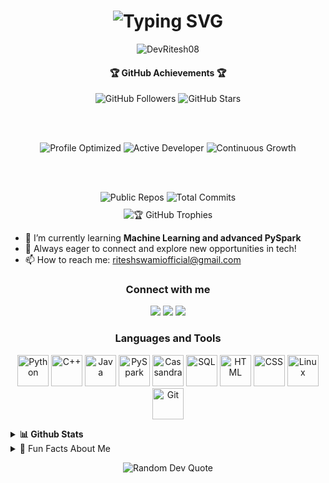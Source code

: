 <h1 align="center">
  <img src="https://readme-typing-svg.demolab.com?font=Fira+Code&pause=1000&color=15C39A&background=FFFFFF00&center=true&vCenter=true&width=435&lines=Hi+%F0%9F%91%8B%2C+I'm+Ritesh+Swami;Aspiring+Data+Scientist;Always+learning+something+new..." alt="Typing SVG" />
</h1>

<p align="center">
  <img src="https://komarev.com/ghpvc/?username=DevRitesh08&label=Profile%20views&color=0e75b6&style=for-the-badge" alt="DevRitesh08" />
</p>

<p align="center">
  <!-- Trophy section is managed by GitHub Actions CI/CD. Do not edit manually. -->
  <!-- TROPHY_SECTION_START -->
<div align="center">
  <h4>🏆 GitHub Achievements 🏆</h4>
  
  <!-- Primary achievement display using GitHub's reliable services -->
  <img src="https://img.shields.io/github/followers/DevRitesh08?style=social&label=Followers" alt="GitHub Followers"/>
  <img src="https://img.shields.io/github/stars/DevRitesh08?style=social&label=Total Stars" alt="GitHub Stars"/>
  
  <br/><br/>
  
  <!-- Achievement badges -->
  <img src="https://img.shields.io/badge/🏆_Profile-Optimized-brightgreen?style=for-the-badge" alt="Profile Optimized"/>
  <img src="https://img.shields.io/badge/💻_Developer-Active-blue?style=for-the-badge" alt="Active Developer"/>
  <img src="https://img.shields.io/badge/📈_Growth-Continuous-orange?style=for-the-badge" alt="Continuous Growth"/>
  
  <br/><br/>
  
  <!-- GitHub stats as achievements -->
  <img src="https://img.shields.io/badge/dynamic/json?color=brightgreen&style=flat-square&label=Public%20Repos&query=%24.public_repos&url=https://api.github.com/users/DevRitesh08" alt="Public Repos"/>
  <img src="https://img.shields.io/badge/dynamic/json?color=blue&style=flat-square&label=Total%20Commits&query=%24.total_commits&url=https://api.github.com/search/commits?q=author:DevRitesh08" alt="Total Commits"/>
  
  <!-- Fallback trophy image that attempts to load from the most reliable service -->
  <div style="margin-top: 10px;">
    <img src="https://github-readme-trophy.vercel.app/?username=DevRitesh08&theme=onestar&margin-w=10" 
         alt="🏆 GitHub Trophies" 
         style="max-width: 100%;"
         onerror="this.style.display='none';">
  </div>
</div>
<!-- TROPHY_SECTION_END -->
</p>

- 🌱 I’m currently learning **Machine Learning and advanced PySpark**
- 💬 Always eager to connect and explore new opportunities in tech!
- 📫 How to reach me: [riteshswamiofficial@gmail.com](mailto:riteshswamiofficial@gmail.com)

<h3 align="center">Connect with me</h3>
<p align="center">
  <a href="mailto:riteshswamiofficial@gmail.com"><img src="https://img.shields.io/badge/Gmail-D14836?style=for-the-badge&logo=gmail&logoColor=white"></a>
  <a href="https://github.com/DevRitesh08"><img src="https://img.shields.io/badge/GitHub-100000?style=for-the-badge&logo=github&logoColor=white"></a>
  <a href="https://www.linkedin.com/in/ritesh-swami-61ab53309/"><img src="https://img.shields.io/badge/LinkedIn-0077B5?style=for-the-badge&logo=linkedin&logoColor=white"></a>
</p>

<h3 align="center">Languages and Tools</h3>
<p align="center">

  <img src="https://media.giphy.com/media/KAq5w47R9rmTuvWOWa/giphy.gif" alt="Python" title="Python" width="50" height="50" />
  <img src="https://cdn.jsdelivr.net/gh/devicons/devicon/icons/cplusplus/cplusplus-original.svg" alt="C++" title="C++" width="50" height="50" />
  <img src="https://cdn.jsdelivr.net/gh/devicons/devicon/icons/java/java-original.svg" alt="Java" title="Java" width="50" height="50" />
  <img src="https://upload.wikimedia.org/wikipedia/commons/f/f3/Apache_Spark_logo.svg" alt="PySpark" title="PySpark" width="50" height="50" />
  <img src="https://cdn.jsdelivr.net/gh/devicons/devicon/icons/cassandra/cassandra-original.svg" alt="Cassandra" title="Cassandra" width="50" height="50" />
  <img src="https://cdn.jsdelivr.net/gh/devicons/devicon/icons/mysql/mysql-original.svg" alt="SQL" title="SQL" width="50" height="50" />
  <img src="https://cdn.jsdelivr.net/gh/devicons/devicon/icons/html5/html5-original.svg" alt="HTML" title="HTML" width="50" height="50" />
  <img src="https://cdn.jsdelivr.net/gh/devicons/devicon/icons/css3/css3-original.svg" alt="CSS" title="CSS" width="50" height="50" />
  <img src="https://cdn.jsdelivr.net/gh/devicons/devicon/icons/linux/linux-original.svg" alt="Linux" title="Linux" width="50" height="50" />
  <img src="https://cdn.jsdelivr.net/gh/devicons/devicon/icons/git/git-original.svg" alt="Git" title="Git" width="50" height="50" />

</p>

<details>
  <summary><b>📊 Github Stats</b></summary>
  <p align="center">
    <img src="https://github-readme-stats.vercel.app/api?username=DevRitesh08&show_icons=true&theme=merko" alt="stats"/>
    <img src="https://github-readme-stats.vercel.app/api/top-langs?username=DevRitesh08&layout=compact&theme=merko" alt="langs"/>
    <img src="https://streak-stats.demolab.com?user=DevRitesh08&theme=merko" alt="streak"/>
  </p>
</details>

<details>
<summary>🎉 Fun Facts About Me</summary>

- 📖 I like reading books  
- 👨‍💻 Coding is my passion  
- 🎬 I'm a movies & web series freak  

</details>

<p align="center">
  <img src="https://quotes-github-readme.vercel.app/api?type=horizontal&theme=merko" alt="Random Dev Quote" />
</p>
